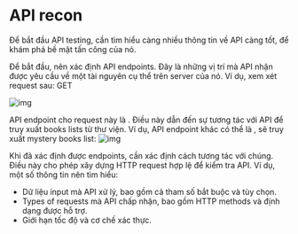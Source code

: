 # API recon

Để bắt đầu API testing, cần tìm hiểu càng nhiều thông tin về API càng tốt, để khám phá bề mặt tấn công của nó. 

Để bắt đầu, nên xác định API endpoints. Đây là những vị trí mà API nhận được yêu cầu về một tài nguyên cụ thể trên server của nó. Ví dụ, xem xét request sau: GET

![img](https://imgur.com/aITPXm8.png)

API endpoint cho request này là . Điều này dẫn đến sự tương tác với API để truy xuất books lists từ thư viện. Ví dụ, API endpoint khác có thể là , sẽ truy xuất mystery books list: 
![img](https://imgur.com/hKcc48O.png)

Khi đã xác định được endpoints, cần xác định cách tương tác với chúng. Điều này cho phép xây dựng HTTP request hợp lệ để kiểm tra API. Ví dụ, một số thông tin nên tìm hiểu: 
- Dữ liệu input mà API xử lý, bao gồm cả tham số bắt buộc và tùy chọn.
- Types of requests mà API chấp nhận, bao gồm HTTP methods và định dạng được hỗ trợ.
- Giới hạn tốc độ và cơ chế xác thực.
